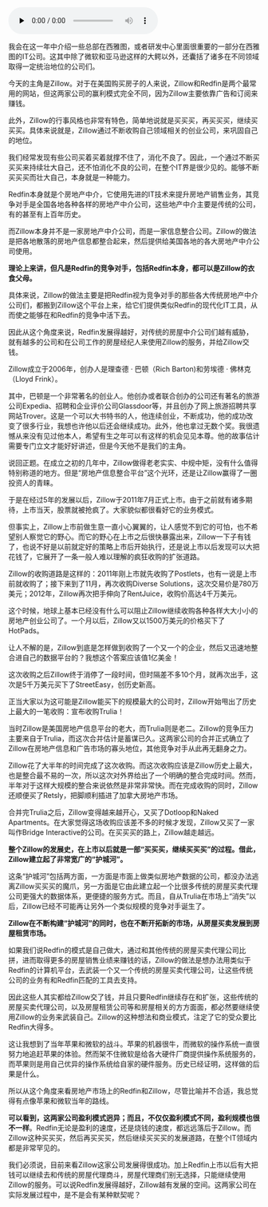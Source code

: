 <audio id="audio" title="008 | 房产经纪的“协作者”Zillow：一个地产数据平台" controls="" preload="none"><source id="mp3" src="https://static001.geekbang.org/resource/audio/83/ef/83adb6c9d2445c8c06b2aa15bb9b88ef.mp3"></audio>

我会在这一年中介绍一些总部在西雅图，或者研发中心里面很重要的一部分在西雅图的IT公司。这其中除了微软和亚马逊这样的大鳄以外，还囊括了诸多在不同领域取得一定统治地位的公司们。

今天的主角是Zillow。对于在美国购买房子的人来说，Zillow和Redfin是两个最常用的网站，但这两家公司的赢利模式完全不同，因为Zillow主要依靠广告和订阅来赚钱。

此外，Zillow的行事风格也非常有特色，简单地说就是买买买，再买买买，继续买买买。具体来说就是，Zillow通过不断收购自己领域相关的创业公司，来巩固自己的地位。

我们经常发现有些公司买着买着就撑不住了，消化不良了。因此，一个通过不断买买买来持续壮大自己，还不怕消化不良的公司，在整个IT界是很少见的。能够不断买买买而壮大自己，本身就是一种能力。

Redfin本身就是个房地产中介，它使用先进的IT技术来提升房地产销售业务，其竞争对手是全国各地各种各样的房地产中介公司，这些地产中介主要是传统的公司，有的甚至有上百年历史。

而Zillow本身并不是一家房地产中介公司，而是一家信息整合公司。Zillow的做法是把各地散落的房地产信息都整合起来，然后提供给美国各地的各大房地产中介公司使用。

**理论上来讲，但凡是Redfin的竞争对手，包括Redfin本身，都可以是Zillow的衣食父母。**

具体来说，Zillow的做法主要是把Redfin视为竞争对手的那些各大传统房地产中介公司们，都搬到Zillow这个平台上来，给它们提供类似Redfin的现代化IT工具，从而使之能够在和Redfin的竞争中活下去。

因此从这个角度来说，Redfin发展得越好，对传统的房屋中介公司们越有威胁，就有越多的公司和在公司工作的房屋经纪人来使用Zillow的服务，并给Zillow交钱。

Zillow成立于2006年，创办人是理查德 · 巴顿（Rich Barton)和劳埃德 · 佛林克（Lloyd Frink）。

其中，巴顿是一个非常著名的创业人。他创办或者联合创办的公司还有著名的旅游公司Expedia、招聘和企业评价公司Glassdoor等，并且创办了网上旅游招聘共享网站Trover。这是一个可以大书特书的人，他连续创业，不断成功，他的成功改变了很多行业，我想也许他以后还会继续成功。此外，他也拿过无数个奖。我很遗憾从来没有见过他本人，希望有生之年可以有这样的机会见见本尊。他的故事估计需要专门立文才能好好讲述，但是今天他不是我们的主角。

说回正题。在成立之初的几年中，Zillow做得老老实实、中规中矩，没有什么值得特别称道的地方。但是“房地产信息整合平台”这个光环，还是让Zillow赢得了一圈投资人的青睐。

于是在经过5年的发展以后，Zillow于2011年7月正式上市。由于之前就有诸多期待，上市当天，股票就被抢疯了。大家貌似都很看好它的业务模式。

但事实上，Zillow上市前做生意一直小心翼翼的，让人感觉不到它的可怕，也不希望别人察觉它的野心。而它的野心在上市之后很快暴露出来，Zillow一下子有钱了，也说不好是以前就定好的策略上市后开始执行，还是说上市以后发现可以大把花钱了，它展开了一条一般人难以理解的疯狂收购的扩张道路。

Zillow的收购道路是这样的：2011年刚上市就先收购了Postlets，也有一说是上市前就收购了；接下来到了11月，再次收购Diverse Solutions，这次交易价是780万美元；2012年，Zillow再次把手伸向了RentJuice，收购价高达4千万美元。

这个时候，地球上基本已经没有什么可以阻止Zillow继续收购各种各样大大小小的房地产创业公司了。一个月以后，Zillow又以1500万美元的价格买下了HotPads。

让人不解的是，Zillow到底是怎样做到收购了一个又一个的企业，然后又迅速地整合进自己的数据平台的？我想这个答案应该值1亿美金！

这次收购之后Zillow终于消停了一段时间，但时隔差不多10个月，就再次出手，这次是5千万美元买下了StreetEasy，创历史新高。

正当大家以为这可能是Zillow能买下的规模最大的公司时，Zillow开始甩出了历史上最大的一笔收购：宣布收购Trulia！

当时Zillow是美国房地产信息平台的老大，而Trulia则是老二。Zillow的竞争压力主要来自于Trulia，而这次合并估计是蓄谋已久。这两家公司的合并正式确立了Zillow在房地产信息和广告市场的寡头地位，其他竞争对手从此再无翻身之力。

Zillow花了大半年的时间完成了这次收购。而这次收购应该是Zillow历史上最大，也是整合最不易的一次，所以这次对外界给出了一个明确的整合完成时间。然而，半年对于这样大规模的整合来说依然是非常非常快。而在完成收购的同时，Zillow还顺便买了Retsly，把脚顺利插进了加拿大房地产市场。

合并完Trulia之后，Zillow变得越来越开心，又买了Dotloop和Naked Apartments。在大家觉得这场收购应该差不多的时候才发现，Zillow又买了一家叫作Bridge Interactive的公司。在买买买的路上，Zillow越走越远。

**整个Zillow的发展史，在上市以后就是一部“买买买，继续买买买”的过程。借此，Zillow建立起了非常宽广的“护城河”。**

这条“护城河”包括两方面，一方面是市面上做类似房地产数据的公司，都没办法逃离Zillow买买买的魔爪，另一方面是它由此建立起一个比很多传统的房屋买卖代理公司更强大的数据体系，更便捷的服务方式。而且，自从Trulia在市场上“消失”以后，Zillow已经不可能再让另外一个类似规模的竞争对手诞生了。

**Zillow在不断构建“护城河”的同时，也在不断开拓新的市场，从房屋买卖发展到房屋租赁市场。**

如果我们说Redfin的模式是自己做大，通过和其他传统的房屋买卖代理公司比拼，进而取得更多的房屋销售业绩来赚钱的话，Zillow的做法是想办法用类似于Redfin的计算机平台，去武装一个又一个传统的房屋买卖代理公司，让这些传统公司的业务有和Redfin匹配的工具去支持。

因此这些人其实都给Zillow交了钱，并且只要Redfin继续存在和扩张，这些传统的房屋买卖代理公司，以及房屋租赁公司等和房屋相关的方方面面，都必然要继续使用Zillow的业务来武装自己。Zillow的这种想法和商业模式，注定了它的受众要比Redfin大得多。

这让我想到了当年苹果和微软的战斗。苹果的机器很牛，而微软的操作系统一直很努力地追赶苹果的体验。然而架不住微软是给各大硬件厂商提供操作系统服务的，而苹果则是用自己优异的操作系统给自家的硬件服务。历史已经证明，这样做的后果是什么。

所以从这个角度来看房地产市场上的Redfin和Zillow，尽管比喻并不合适，我总觉得有点像苹果和微软当年的路线。

**可以看到，这两家公司盈利模式迥异；而且，不仅仅盈利模式不同，盈利规模也很不一样**。Redfin无论是盈利的速度，还是烧钱的速度，都远远落后于Zillow。而Zillow这种买买买，然后再买买买，然后继续买买买的发展道路，在整个IT领域内都是非常罕见的。

我们必须说，目前来看Zillow这家公司发展得很成功。加上Redfin上市以后有大把钱可以继续去和传统的房屋代理商斗，房屋代理商们别无选择，只能继续使用Zillow的服务。可以说Redfin发展得越好，Zillow越有发展的空间。这两家公司在实际发展过程中，是不是会有某种默契呢？



